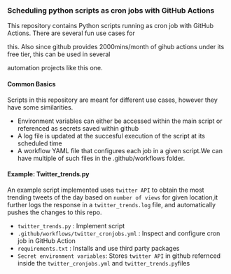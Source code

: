### Scheduling python scripts as cron jobs with GitHub Actions


This repository contains Python scripts running as cron job with GitHub Actions. There are several fun use cases for 

this. Also since github provides 2000mins/month of gihub actions under its free tier, this can be used in several 

automation projects like this one.


#### Common Basics
Scripts in this repository are meant for different use cases, however they have some similarities.

* Environment variables can either be accessed within the main script or referenced as secrets saved within github
* A log file is updated at the succesful execution of the script at its scheduled time
* A workflow YAML file that configures each job in a given script.We can have multiple of such files in the .github/workflows folder. 


#### Example: Twitter_trends.py

An example script implemented uses `twitter API` to obtain the most trending tweets of the day based on `number of views` for given location,it further logs the response in a `twitter_trends.log` file, and automatically pushes the changes to this repo.

-  `twitter_trends.py` : Implement script 
- `.github/workflows/twitter_cronjobs.yml` : Inspect and configure cron job in GitHub Action 
-  `requirements.txt` : Installs and use third party packages
- `Secret environment variables`: Stores `twitter API`  in github refernced inside the `twitter_cronjobs.yml` and `twitter_trends.py`files

